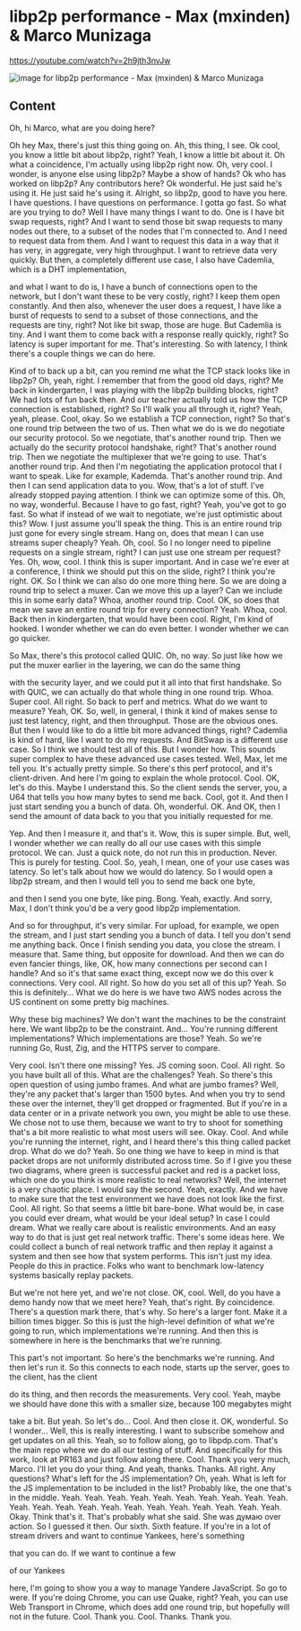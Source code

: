 
# libp2p performance - Max (mxinden) & Marco Munizaga

<https://youtube.com/watch?v=2h9jth3nvJw>

![image for libp2p performance - Max (mxinden) & Marco Munizaga](/thing23/2h9jth3nvJw.jpg)

## Content

Oh, hi Marco, what are you doing here?

Oh hey Max, there's just this thing going on. Ah, this thing, I see. Ok cool, you know a little bit about libp2p, right? Yeah, I know a little bit about it. Oh what a coincidence, I'm actually using libp2p right now. Oh, very cool. I wonder, is anyone else using libp2p? Maybe a show of hands? Ok who has worked on libp2p? Any contributors here? Ok wonderful. He just said he's using it. He just said he's using it. Alright, so libp2p, good to have you here. I have questions. I have questions on performance. I gotta go fast. So what are you trying to do? Well I have many things I want to do. One is I have bit swap requests, right? And I want to send those bit swap requests to many nodes out there, to a subset of the nodes that I'm connected to. And I need to request data from them. And I want to request this data in a way that it has very, in aggregate, very high throughput. I want to retrieve data very quickly. But then, a completely different use case, I also have Cademlia, which is a DHT implementation,

and what I want to do is, I have a bunch of connections open to the network, but I don't want these to be very costly, right? I keep them open constantly. And then also, whenever the user does a request, I have like a burst of requests to send to a subset of those connections, and the requests are tiny, right? Not like bit swap, those are huge. But Cademlia is tiny. And I want them to come back with a response really quickly, right? So latency is super important for me. That's interesting. So with latency, I think there's a couple things we can do here.

Kind of to back up a bit, can you remind me what the TCP stack looks like in libp2p?
Oh, yeah, right. I remember that from the good old days, right? Me back in kindergarten, I was playing with the libp2p building blocks, right? We had lots of fun back then. And our teacher actually told us how the TCP connection is established, right?
So I'll walk you all through it, right? Yeah, yeah, please. Cool, okay. So we establish a TCP connection, right? So that's one round trip between the two of us. Then what we do is we do negotiate our security protocol.
So we negotiate, that's another round trip. Then we actually do the security protocol handshake, right? That's another round trip. Then we negotiate the multiplexer that we're going to use. That's another round trip. And then I'm negotiating the application protocol that I want to speak. Like for example, Kademda. That's another round trip. And then I can send application data to you. Wow, that's a lot of stuff. I've already stopped paying attention.
I think we can optimize some of this. Oh, no way, wonderful. Because I have to go fast, right? Yeah, you've got to go fast. So what if instead of we wait to negotiate, we're just optimistic about this?
Wow. I just assume you'll speak the thing. This is an entire round trip just gone for every single stream. Hang on, does that mean I can use streams super cheaply?
Yeah. Oh, cool. So I no longer need to pipeline requests on a single stream, right? I can just use one stream per request? Yes. Oh, wow, cool. I think this is super important. And in case we're ever at a conference, I think we should put this on the slide, right? I think you're right. OK. So I think we can also do one more thing here. So we are doing a round trip to select a muxer. Can we move this up a layer? Can we include this in some early data? Whoa, another round trip. Cool. OK, so does that mean we save an entire round trip for every connection? Yeah. Whoa, cool. Back then in kindergarten, that would have been cool. Right, I'm kind of hooked. I wonder whether we can do even better. I wonder whether we can go quicker.

So Max, there's this protocol called QUIC. Oh, no way. So just like how we put the muxer earlier in the layering, we can do the same thing

with the security layer, and we could put it all into that first handshake. So with QUIC, we can actually do that whole thing in one round trip. Whoa. Super cool. All right. So back to perf and metrics. What do we want to measure? Yeah, OK. So, well, in general, I think it kind of makes sense to just test latency, right, and then
throughput. Those are the obvious ones. But then I would like to do a little bit more advanced things, right? Cademlia is kind of hard, like I want to do my requests. And BitSwap is a different use case. So I think we should test all of this. But I wonder how. This sounds super complex to have these advanced use cases tested. Well, Max, let me tell you. It's actually pretty simple. So there's this perf protocol, and it's client-driven. And here I'm going to explain the whole protocol. Cool. OK, let's do this. Maybe I understand this. So the client sends the server, you, a U64 that tells you how many bytes to send me back.
Cool, got it. And then I just start sending you a bunch of data. Oh, wonderful. OK. And OK, then I send the amount of data back to you that you initially requested for me.

Yep. And then I measure it, and that's it. Wow, this is super simple. But, well, I wonder whether we can really do all our use cases with this simple protocol.
We can. Just a quick note, do not run this in production. Never. This is purely for testing. Cool. So, yeah, I mean, one of your use cases was latency. So let's talk about how we would do latency. So I would open a libp2p stream, and then I would tell you to send me back one byte,

and then I send you one byte, like ping. Bong. Yeah, exactly. And sorry, Max, I don't think you'd be a very good libp2p implementation.

And so for throughput, it's very similar. For upload, for example, we open the stream, and I just start sending you a bunch of data. I tell you don't send me anything back. Once I finish sending you data, you close the stream. I measure that. Same thing, but opposite for download. And then we can do even fancier things, like, OK, how many connections per second can I handle? And so it's that same exact thing, except now we do this over k connections. Very cool. All right. So how do you set all of this up? Yeah. So this is definitely... What we do here is we have two AWS nodes across the US continent on some pretty big machines.

Why these big machines? We don't want the machines to be the constraint here. We want libp2p to be the constraint.
And... You're running different implementations? Which implementations are those? Yeah. So we're running Go, Rust, Zig, and the HTTPS server to compare.

Very cool. Isn't there one missing? Yes. JS coming soon. Cool. All right. So you have built all of this. What are the challenges? Yeah. So there's this open question of using jumbo frames. And what are jumbo frames? Well, they're any packet that's larger than 1500 bytes. And when you try to send these over the internet, they'll get dropped or fragmented.
But if you're in a data center or in a private network you own, you might be able to use these. We chose not to use them, because we want to try to shoot for something that's a bit more realistic to what most users will see. Okay. Cool. And while you're running the internet, right, and I heard there's this thing called packet drop. What do we do? Yeah. So one thing we have to keep in mind is that packet drops are not uniformly distributed across time. So if I give you these two diagrams, where green is successful packet and red is a packet
loss, which one do you think is more realistic to real networks? Well, the internet is a very chaotic place. I would say the second. Yeah, exactly. And we have to make sure that the test environment we have does not look like the first. Cool. All right. So that seems a little bit bare-bone. What would be, in case you could ever dream, what would be your ideal setup? In case I could dream. What we really care about is realistic environments. And an easy way to do that is just get real network traffic. There's some ideas here. We could collect a bunch of real network traffic and then replay it against a system and then see how that system performs. This isn't just my idea. People do this in practice. Folks who want to benchmark low-latency systems basically replay packets.

But we're not here yet, and we're not close. OK, cool. Well, do you have a demo handy now that we meet here? Yeah, that's right. By coincidence. There's a question mark there, that's why. So here's a larger font. Make it a billion times bigger. So this is just the high-level definition of what we're going to run, which implementations
we're running. And then this is somewhere in here is the benchmarks that we're running.

This part's not important. So here's the benchmarks we're running. And then let's run it. So this connects to each node, starts up the server, goes to the client, has the client

do its thing, and then records the measurements. Very cool. Yeah, maybe we should have done this with a smaller size, because 100 megabytes might

take a bit. But yeah. So let's do... Cool. And then close it. OK, wonderful. So I wonder... Well, this is really interesting. I want to subscribe somehow and get updates on all this. Yeah, so to follow along, go to libpdp.com. That's the main repo where we do all our testing of stuff. And specifically for this work, look at PR163 and just follow along there.
Cool. Thank you very much, Marco. I'll let you do your thing. And yeah, thanks. Thanks. All right. Any questions? What's left for the JS implementation? Oh, yeah. What is left for the JS implementation to be included in the list? Probably like, the one that's in the middle. Yeah. Yeah. Yeah. Yeah. Yeah. Yeah. Yeah. Yeah. Yeah. Yeah. Yeah. Yeah. Yeah. Yeah. Yeah. Yeah. Yeah. Yeah. Yeah. Yeah. Yeah. Yeah. Okay. Think that's it. That's probably what she said. She was думаю over action. So I guessed it then. Our sixth. Sixth feature. If you're in a lot of stream drivers and want to continue Yankees, here's something

that you can do. If we want to continue a few

of our Yankees

here, I'm going to show you a way to manage Yandere JavaScript.
So go to were. If you're doing Chrome, you can use Quake, right? Yeah, you can use Web Transport in Chrome, which does add one round trip, but hopefully will not in the future. Cool. Thank you. Cool. Thanks. Thank you. 
